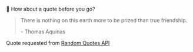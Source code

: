 📣 How about a quote before you go?

> There is nothing on this earth more to be prized than true friendship.
>
> <p>- Thomas Aquinas</p>

Quote requested from [Random Quotes API](https://github.com/lukePeavey/quotable)
